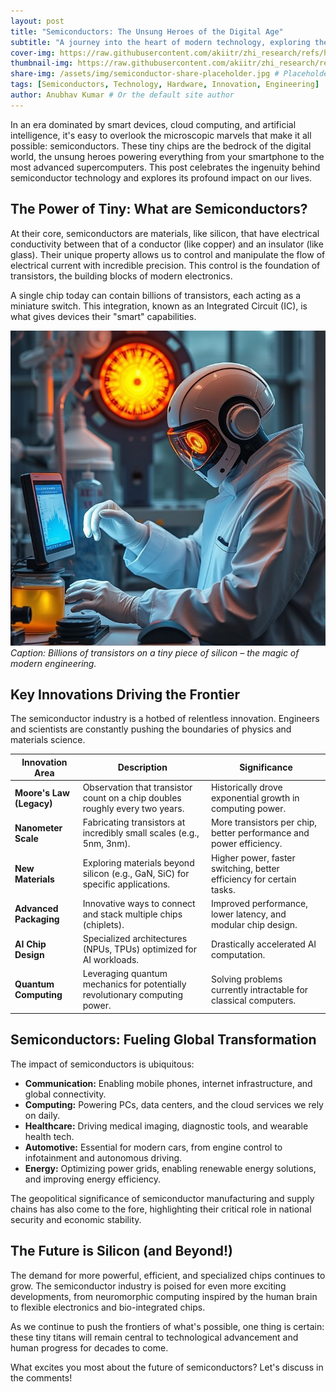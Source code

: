 ```yaml
---
layout: post
title: "Semiconductors: The Unsung Heroes of the Digital Age"
subtitle: "A journey into the heart of modern technology, exploring the innovation and impact of semiconductor chips."
cover-img: https://raw.githubusercontent.com/akiitr/zhi_research/refs/heads/main/docs/assets/ai_agent_doing_nuclear_experiment.jpg # Placeholder - user to replace
thumbnail-img: https://raw.githubusercontent.com/akiitr/zhi_research/refs/heads/main/docs/assets/ai_agent_doing_nuclear_experiment.jpg # Placeholder - user to replace
share-img: /assets/img/semiconductor-share-placeholder.jpg # Placeholder - user to replace
tags: [Semiconductors, Technology, Hardware, Innovation, Engineering]
author: Anubhav Kumar # Or the default site author
---
```


In an era dominated by smart devices, cloud computing, and artificial intelligence, it's easy to overlook the microscopic marvels that make it all possible: semiconductors. These tiny chips are the bedrock of the digital world, the unsung heroes powering everything from your smartphone to the most advanced supercomputers. This post celebrates the ingenuity behind semiconductor technology and explores its profound impact on our lives.

## The Power of Tiny: What are Semiconductors?

At their core, semiconductors are materials, like silicon, that have electrical conductivity between that of a conductor (like copper) and an insulator (like glass). Their unique property allows us to control and manipulate the flow of electrical current with incredible precision. This control is the foundation of transistors, the building blocks of modern electronics.

A single chip today can contain billions of transistors, each acting as a miniature switch. This integration, known as an Integrated Circuit (IC), is what gives devices their "smart" capabilities.

![A Semiconducotr Lab](https://raw.githubusercontent.com/akiitr/zhi_research/refs/heads/main/docs/assets/ai_agent_doing_nuclear_experiment.jpg)
*Caption: Billions of transistors on a tiny piece of silicon – the magic of modern engineering.*

## Key Innovations Driving the Frontier

The semiconductor industry is a hotbed of relentless innovation. Engineers and scientists are constantly pushing the boundaries of physics and materials science.

| Innovation Area         | Description                                                                 | Significance                                                           |
|-------------------------|-----------------------------------------------------------------------------|------------------------------------------------------------------------|
| **Moore's Law (Legacy)**| Observation that transistor count on a chip doubles roughly every two years.| Historically drove exponential growth in computing power.              |
| **Nanometer Scale**     | Fabricating transistors at incredibly small scales (e.g., 5nm, 3nm).        | More transistors per chip, better performance and power efficiency.    |
| **New Materials**       | Exploring materials beyond silicon (e.g., GaN, SiC) for specific applications.| Higher power, faster switching, better efficiency for certain tasks.   |
| **Advanced Packaging**  | Innovative ways to connect and stack multiple chips (chiplets).             | Improved performance, lower latency, and modular chip design.          |
| **AI Chip Design**      | Specialized architectures (NPUs, TPUs) optimized for AI workloads.          | Drastically accelerated AI computation.                                |
| **Quantum Computing**   | Leveraging quantum mechanics for potentially revolutionary computing power. | Solving problems currently intractable for classical computers.        |

## Semiconductors: Fueling Global Transformation

The impact of semiconductors is ubiquitous:

*   **Communication:** Enabling mobile phones, internet infrastructure, and global connectivity.
*   **Computing:** Powering PCs, data centers, and the cloud services we rely on daily.
*   **Healthcare:** Driving medical imaging, diagnostic tools, and wearable health tech.
*   **Automotive:** Essential for modern cars, from engine control to infotainment and autonomous driving.
*   **Energy:** Optimizing power grids, enabling renewable energy solutions, and improving energy efficiency.

The geopolitical significance of semiconductor manufacturing and supply chains has also come to the fore, highlighting their critical role in national security and economic stability.

## The Future is Silicon (and Beyond!)

The demand for more powerful, efficient, and specialized chips continues to grow. The semiconductor industry is poised for even more exciting developments, from neuromorphic computing inspired by the human brain to flexible electronics and bio-integrated chips.

As we continue to push the frontiers of what's possible, one thing is certain: these tiny titans will remain central to technological advancement and human progress for decades to come.

What excites you most about the future of semiconductors? Let's discuss in the comments!
